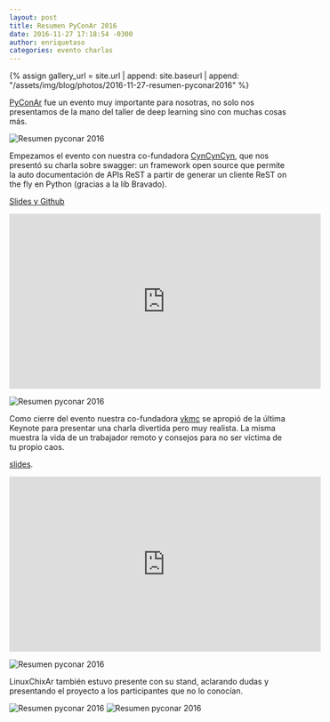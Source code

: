 ```yaml
---
layout: post
title: Resumen PyConAr 2016
date: 2016-11-27 17:18:54 -0300
author: enriquetaso 
categories: evento charlas 
---
```

{% assign gallery_url = site.url | append: site.baseurl | append: "/assets/img/blog/photos/2016-11-27-resumen-pyconar2016" %}

[PyConAr](http://ar.pycon.org) fue un evento muy importante para nosotras, no solo nos presentamos de la mano del taller de deep learning sino con muchas cosas más. 

<!--more-->
![Resumen pyconar 2016]({{gallery_url}}/pycon2016-linuxchixar1.jpg)

Empezamos el evento con nuestra co-fundadora [CynCynCyn](https://twitter.com/cynpy), que nos presentó su charla sobre swagger: un framework open source que permite la auto documentación de APIs ReST a partir de generar un cliente ReST on the fly en Python (gracias a la lib Bravado). 

[Slides y Github](https://github.com/cyncyncyn/charla-swagger-bravado)
<iframe width="560" height="315" src="https://www.youtube.com/embed/3m7cRnYv8oA" frameborder="0" allowfullscreen></iframe>

![Resumen pyconar 2016]({{gallery_url}}/pycon2016-cyn.jpg)

Como cierre del evento nuestra co-fundadora [vkmc](http://ar.pycon.org/#victoria) se apropió de la última Keynote para presentar una charla divertida pero muy realista.  La misma muestra la vida de un trabajador remoto y consejos para no ser víctima de tu propio caos.   

[slides](https://speakerdeck.com/vkmc/un-dia-en-la-vida-de-un-trabajador-remoto-dot-dot-dot-o-como-no-ser-victima-de-tu-propio-caos).
<iframe width="560" height="315" src="https://www.youtube.com/embed/cQL1Ls4PcJs" frameborder="0" allowfullscreen></iframe>

![Resumen pyconar 2016]({{gallery_url}}/pycon2016-vkmc.jpg)

LinuxChixAr también estuvo presente con su stand, aclarando dudas y presentando el proyecto a los participantes que no lo conocían. 

![Resumen pyconar 2016]({{gallery_url}}/pycon2016-linuxchixar2.jpg)
![Resumen pyconar 2016]({{gallery_url}}/pycon2016-micabot.jpg)

